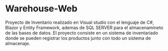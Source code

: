 # Warehouse-Web
Proyecto de Inventario realizado en Visual studio con el lenguaje de C#, Blazor y Entity Framework, ademas de SQL SERVER para el almacenamineto de las bases de datos.
El proyecto consiste en un sistema de inventariado donde se pueden registrar los productos junto con todo un sistema de almacenaje.

